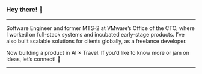 ### Hey there! 👋

---
<p>Software Engineer and former MTS-2 at VMware’s Office of the CTO, where I worked on full-stack systems and incubated early-stage products. I’ve also built scalable solutions for clients globally, as a freelance developer.

Now building a product in AI × Travel. If you’d like to know more or jam on ideas, let’s connect! 🤝
</p>

---


<!--
**geetanshatrey/geetanshatrey** is a ✨ _special_ ✨ repository because its `README.md` (this file) appears on your GitHub profile.

Here are some ideas to get you started:

- 🔭 I’m currently working on ....
- 🌱 I’m currently learning ....
- 👯 I’m looking to collaborate on ...
- 🤔 I’m looking for help with ...
- 💬 Ask me about ...
- 📫 How to reach me: ...
- 😄 Pronouns: ...
- ⚡ Fun fact: ...
-->
